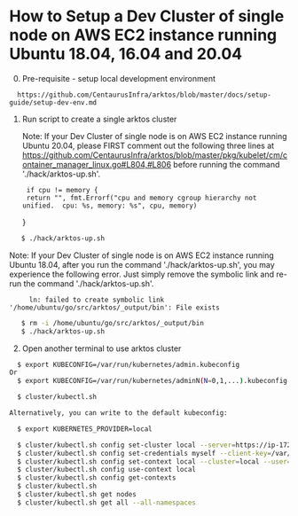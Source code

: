 # How to Setup a Dev Cluster of single node on AWS EC2 instance running Ubuntu 18.04, 16.04 and 20.04

0. Pre-requisite - setup local development environment
```
  https://github.com/CentaurusInfra/arktos/blob/master/docs/setup-guide/setup-dev-env.md
```

1. Run script to create a single arktos cluster

   Note: If your Dev Cluster of single node is on AWS EC2 instance running Ubuntu 20.04, please FIRST comment out the following three lines at https://github.com/CentaurusInfra/arktos/blob/master/pkg/kubelet/cm/container_manager_linux.go#L804,#L806 before running the command './hack/arktos-up.sh'.

        if cpu != memory {
		return "", fmt.Errorf("cpu and memory cgroup hierarchy not unified.  cpu: %s, memory: %s", cpu, memory)
	}

```bash
   $ ./hack/arktos-up.sh
```

   Note: If your Dev Cluster of single node is on AWS EC2 instance running Ubuntu 18.04, after you run the command './hack/arktos-up.sh', you may experience the following error. Just simply remove the symbolic link and re-run the command './hack/arktos-up.sh'.

         ln: failed to create symbolic link '/home/ubuntu/go/src/arktos/_output/bin': File exists 

```bash
   $ rm -i /home/ubuntu/go/src/arktos/_output/bin
   $ ./hack/arktos-up.sh
```


2. Open another terminal to use arktos cluster
```bash
  $ export KUBECONFIG=/var/run/kubernetes/admin.kubeconfig
Or
  $ export KUBECONFIG=/var/run/kubernetes/adminN(N=0,1,...).kubeconfig

  $ cluster/kubectl.sh

Alternatively, you can write to the default kubeconfig:

  $ export KUBERNETES_PROVIDER=local

  $ cluster/kubectl.sh config set-cluster local --server=https://ip-172-31-3-192:6443 --certificate-authority=/var/run/kubernetes/server-ca.crt
  $ cluster/kubectl.sh config set-credentials myself --client-key=/var/run/kubernetes/client-admin.key --client-certificate=/var/run/kubernetes/client-admin.crt
  $ cluster/kubectl.sh config set-context local --cluster=local --user=myself
  $ cluster/kubectl.sh config use-context local
  $ cluster/kubectl.sh config get-contexts
  $ cluster/kubectl.sh
  $ cluster/kubectl.sh get nodes
  $ cluster/kubectl.sh get all --all-namespaces
```
